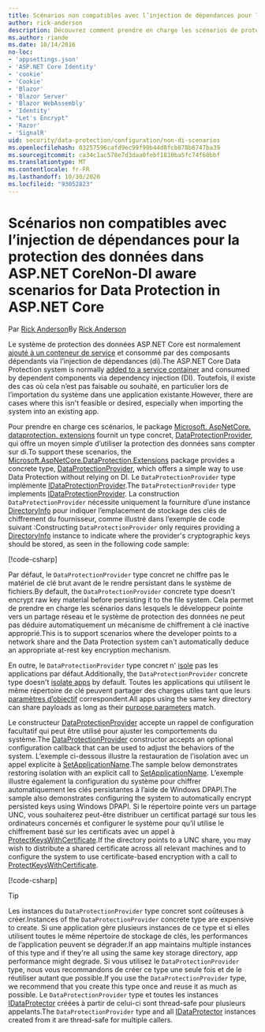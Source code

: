 ```yaml
---
title: Scénarios non compatibles avec l’injection de dépendances pour la protection des données dans ASP.NET Core
author: rick-anderson
description: Découvrez comment prendre en charge les scénarios de protection des données dans lesquels vous ne pouvez pas ou ne souhaitez pas utiliser un service fourni par l’injection de dépendances.
ms.author: riande
ms.date: 10/14/2016
no-loc:
- 'appsettings.json'
- 'ASP.NET Core Identity'
- 'cookie'
- 'Cookie'
- 'Blazor'
- 'Blazor Server'
- 'Blazor WebAssembly'
- 'Identity'
- "Let's Encrypt"
- 'Razor'
- 'SignalR'
uid: security/data-protection/configuration/non-di-scenarios
ms.openlocfilehash: 03257596cafd9ec99f90b44d8fcb878b6747ba39
ms.sourcegitcommit: ca34c1ac578e7d3daa0febf1810ba5fc74f60bbf
ms.translationtype: MT
ms.contentlocale: fr-FR
ms.lasthandoff: 10/30/2020
ms.locfileid: "93052823"
---
```

# <a name="non-di-aware-scenarios-for-data-protection-in-aspnet-core"></a><span data-ttu-id="7d8a2-103">Scénarios non compatibles avec l’injection de dépendances pour la protection des données dans ASP.NET Core</span><span class="sxs-lookup"><span data-stu-id="7d8a2-103">Non-DI aware scenarios for Data Protection in ASP.NET Core</span></span>

<span data-ttu-id="7d8a2-104">Par [Rick Anderson](https://twitter.com/RickAndMSFT)</span><span class="sxs-lookup"><span data-stu-id="7d8a2-104">By [Rick Anderson](https://twitter.com/RickAndMSFT)</span></span>

<span data-ttu-id="7d8a2-105">Le système de protection des données ASP.NET Core est normalement [ajouté à un conteneur de service](xref:security/data-protection/consumer-apis/overview) et consommé par des composants dépendants via l’injection de dépendances (di).</span><span class="sxs-lookup"><span data-stu-id="7d8a2-105">The ASP.NET Core Data Protection system is normally [added to a service container](xref:security/data-protection/consumer-apis/overview) and consumed by dependent components via dependency injection (DI).</span></span> <span data-ttu-id="7d8a2-106">Toutefois, il existe des cas où cela n’est pas faisable ou souhaité, en particulier lors de l’importation du système dans une application existante.</span><span class="sxs-lookup"><span data-stu-id="7d8a2-106">However, there are cases where this isn't feasible or desired, especially when importing the system into an existing app.</span></span>

<span data-ttu-id="7d8a2-107">Pour prendre en charge ces scénarios, le package [Microsoft. AspNetCore. dataprotection. extensions](https://www.nuget.org/packages/Microsoft.AspNetCore.DataProtection.Extensions/) fournit un type concret, [DataProtectionProvider](/dotnet/api/Microsoft.AspNetCore.DataProtection.DataProtectionProvider), qui offre un moyen simple d’utiliser la protection des données sans compter sur di.</span><span class="sxs-lookup"><span data-stu-id="7d8a2-107">To support these scenarios, the [Microsoft.AspNetCore.DataProtection.Extensions](https://www.nuget.org/packages/Microsoft.AspNetCore.DataProtection.Extensions/) package provides a concrete type, [DataProtectionProvider](/dotnet/api/Microsoft.AspNetCore.DataProtection.DataProtectionProvider), which offers a simple way to use Data Protection without relying on DI.</span></span> <span data-ttu-id="7d8a2-108">Le `DataProtectionProvider` type implémente [IDataProtectionProvider](/dotnet/api/microsoft.aspnetcore.dataprotection.idataprotectionprovider).</span><span class="sxs-lookup"><span data-stu-id="7d8a2-108">The `DataProtectionProvider` type implements [IDataProtectionProvider](/dotnet/api/microsoft.aspnetcore.dataprotection.idataprotectionprovider).</span></span> <span data-ttu-id="7d8a2-109">La construction `DataProtectionProvider` nécessite uniquement la fourniture d’une instance [DirectoryInfo](/dotnet/api/system.io.directoryinfo) pour indiquer l’emplacement de stockage des clés de chiffrement du fournisseur, comme illustré dans l’exemple de code suivant :</span><span class="sxs-lookup"><span data-stu-id="7d8a2-109">Constructing `DataProtectionProvider` only requires providing a [DirectoryInfo](/dotnet/api/system.io.directoryinfo) instance to indicate where the provider's cryptographic keys should be stored, as seen in the following code sample:</span></span>

[!code-csharp[](non-di-scenarios/_static/nodisample1.cs)]

<span data-ttu-id="7d8a2-110">Par défaut, le `DataProtectionProvider` type concret ne chiffre pas le matériel de clé brut avant de le rendre persistant dans le système de fichiers.</span><span class="sxs-lookup"><span data-stu-id="7d8a2-110">By default, the `DataProtectionProvider` concrete type doesn't encrypt raw key material before persisting it to the file system.</span></span> <span data-ttu-id="7d8a2-111">Cela permet de prendre en charge les scénarios dans lesquels le développeur pointe vers un partage réseau et le système de protection des données ne peut pas déduire automatiquement un mécanisme de chiffrement à clé inactive approprié.</span><span class="sxs-lookup"><span data-stu-id="7d8a2-111">This is to support scenarios where the developer points to a network share and the Data Protection system can't automatically deduce an appropriate at-rest key encryption mechanism.</span></span>

<span data-ttu-id="7d8a2-112">En outre, le `DataProtectionProvider` type concret n' [isole](xref:security/data-protection/configuration/overview#per-application-isolation) pas les applications par défaut.</span><span class="sxs-lookup"><span data-stu-id="7d8a2-112">Additionally, the `DataProtectionProvider` concrete type doesn't [isolate apps](xref:security/data-protection/configuration/overview#per-application-isolation) by default.</span></span> <span data-ttu-id="7d8a2-113">Toutes les applications qui utilisent le même répertoire de clé peuvent partager des charges utiles tant que leurs [paramètres d’objectif](xref:security/data-protection/consumer-apis/purpose-strings) correspondent.</span><span class="sxs-lookup"><span data-stu-id="7d8a2-113">All apps using the same key directory can share payloads as long as their [purpose parameters](xref:security/data-protection/consumer-apis/purpose-strings) match.</span></span>

<span data-ttu-id="7d8a2-114">Le constructeur [DataProtectionProvider](/dotnet/api/microsoft.aspnetcore.dataprotection.dataprotectionprovider) accepte un rappel de configuration facultatif qui peut être utilisé pour ajuster les comportements du système.</span><span class="sxs-lookup"><span data-stu-id="7d8a2-114">The [DataProtectionProvider](/dotnet/api/microsoft.aspnetcore.dataprotection.dataprotectionprovider) constructor accepts an optional configuration callback that can be used to adjust the behaviors of the system.</span></span> <span data-ttu-id="7d8a2-115">L’exemple ci-dessous illustre la restauration de l’isolation avec un appel explicite à [SetApplicationName](/dotnet/api/microsoft.aspnetcore.dataprotection.dataprotectionbuilderextensions.setapplicationname).</span><span class="sxs-lookup"><span data-stu-id="7d8a2-115">The sample below demonstrates restoring isolation with an explicit call to [SetApplicationName](/dotnet/api/microsoft.aspnetcore.dataprotection.dataprotectionbuilderextensions.setapplicationname).</span></span> <span data-ttu-id="7d8a2-116">L’exemple illustre également la configuration du système pour chiffrer automatiquement les clés persistantes à l’aide de Windows DPAPI.</span><span class="sxs-lookup"><span data-stu-id="7d8a2-116">The sample also demonstrates configuring the system to automatically encrypt persisted keys using Windows DPAPI.</span></span> <span data-ttu-id="7d8a2-117">Si le répertoire pointe vers un partage UNC, vous souhaiterez peut-être distribuer un certificat partagé sur tous les ordinateurs concernés et configurer le système pour qu’il utilise le chiffrement basé sur les certificats avec un appel à [ProtectKeysWithCertificate](/dotnet/api/microsoft.aspnetcore.dataprotection.dataprotectionbuilderextensions.protectkeyswithcertificate).</span><span class="sxs-lookup"><span data-stu-id="7d8a2-117">If the directory points to a UNC share, you may wish to distribute a shared certificate across all relevant machines and to configure the system to use certificate-based encryption with a call to [ProtectKeysWithCertificate](/dotnet/api/microsoft.aspnetcore.dataprotection.dataprotectionbuilderextensions.protectkeyswithcertificate).</span></span>

[!code-csharp[](non-di-scenarios/_static/nodisample2.cs)]

> [!TIP]
> <span data-ttu-id="7d8a2-118">Les instances du `DataProtectionProvider` type concret sont coûteuses à créer.</span><span class="sxs-lookup"><span data-stu-id="7d8a2-118">Instances of the `DataProtectionProvider` concrete type are expensive to create.</span></span> <span data-ttu-id="7d8a2-119">Si une application gère plusieurs instances de ce type et si elles utilisent toutes le même répertoire de stockage de clés, les performances de l’application peuvent se dégrader.</span><span class="sxs-lookup"><span data-stu-id="7d8a2-119">If an app maintains multiple instances of this type and if they're all using the same key storage directory, app performance might degrade.</span></span> <span data-ttu-id="7d8a2-120">Si vous utilisez le `DataProtectionProvider` type, nous vous recommandons de créer ce type une seule fois et de le réutiliser autant que possible.</span><span class="sxs-lookup"><span data-stu-id="7d8a2-120">If you use the `DataProtectionProvider` type, we recommend that you create this type once and reuse it as much as possible.</span></span> <span data-ttu-id="7d8a2-121">Le `DataProtectionProvider` type et toutes les instances [IDataProtector](/dotnet/api/microsoft.aspnetcore.dataprotection.idataprotector) créées à partir de celui-ci sont thread-safe pour plusieurs appelants.</span><span class="sxs-lookup"><span data-stu-id="7d8a2-121">The `DataProtectionProvider` type and all [IDataProtector](/dotnet/api/microsoft.aspnetcore.dataprotection.idataprotector) instances created from it are thread-safe for multiple callers.</span></span>
